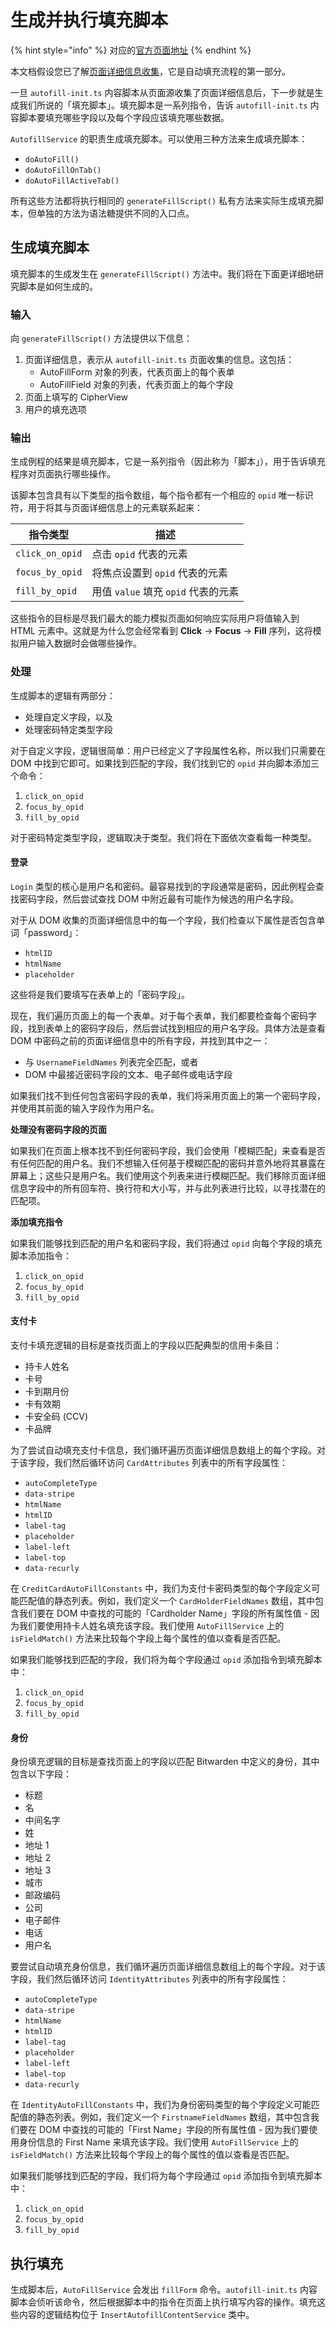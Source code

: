 # 生成并执行填充脚本

{% hint style="info" %}
对应的[官方页面地址](https://contributing.bitwarden.com/architecture/deep-dives/autofill/generating-fill-scripts/)
{% endhint %}

本文档假设您已了解[页面详细信息收集](collecting-page-details.md)，它是自动填充流程的第一部分。

一旦 `autofill-init.ts` 内容脚本从页面源收集了页面详细信息后，下一步就是生成我们所说的「填充脚本」。填充脚本是一系列指令，告诉 `autofill-init.ts` 内容脚本要填充哪些字段以及每个字段应该填充哪些数据。

`AutofillService` 的职责生成填充脚本。可以使用三种方法来生成填充脚本：

* `doAutoFill()`
* `doAutoFillOnTab()`
* `doAutoFillActiveTab()`

所有这些方法都将执行相同的 `generateFillScript()` 私有方法来实际生成填充脚本，但单独的方法为语法糖提供不同的入口点。

## 生成填充脚本 <a href="#generating-the-fill-script" id="generating-the-fill-script"></a>

填充脚本的生成发生在 `generateFillScript()` 方法中。我们将在下面更详细地研究脚本是如何生成的。

### 输入 <a href="#input" id="input"></a>

向 `generateFillScript()` 方法提供以下信息：

1. 页面详细信息，表示从 `autofill-init.ts` 页面收集的信息。这包括：
   * AutoFillForm 对象的列表，代表页面上的每个表单
   * AutoFillField 对象的列表，代表页面上的每个字段
2. 页面上填写的 CipherView
3. 用户的填充选项

### 输出 <a href="#output" id="output"></a>

生成例程的结果是填充脚本，它是一系列指令（因此称为「脚本」），用于告诉填充程序对页面执行哪些操作。

该脚本包含具有以下类型的指令数组，每个指令都有一个相应的 `opid` 唯一标识符，用于将其与页面详细信息上的元素联系起来：

| 指令类型            | 描述                         |
| --------------- | -------------------------- |
| `click_on_opid` | 点击 `opid` 代表的元素            |
| `focus_by_opid` | 将焦点设置到 `opid` 代表的元素        |
| `fill_by_opid`  | 用值 `value` 填充 `opid` 代表的元素 |

这些指令的目标是尽我们最大的能力模拟页面如何响应实际用户将值输入到 HTML 元素中。这就是为什么您会经常看到 **Click** -> **Focus** -> **Fill** 序列，这将模拟用户输入数据时会做哪些操作。

### 处理 <a href="#processing" id="processing"></a>

生成脚本的逻辑有两部分：

* 处理自定义字段，以及
* 处理密码特定类型字段

对于自定义字段，逻辑很简单：用户已经定义了字段属性名称，所以我们只需要在 DOM 中找到它即可。如果找到匹配的字段，我们找到它的 `opid` 并向脚本添加三个命令：

1. `click_on_opid`
2. `focus_by_opid`
3. `fill_by_opid`

对于密码特定类型字段，逻辑取决于类型。我们将在下面依次查看每一种类型。

#### 登录 <a href="#login" id="login"></a>

`Login` 类型的核心是用户名和密码。最容易找到的字段通常是密码，因此例程会查找密码字段，然后尝试查找 DOM 中附近最有可能作为候选的用户名字段。

对于从 DOM 收集的页面详细信息中的每一个字段，我们检查以下属性是否包含单词「password」：

* `htmlID`
* `htmlName`
* `placeholder`

这些将是我们要填写在表单上的「密码字段」。

现在，我们遍历页面上的每一个表单。对于每个表单，我们都要检查每个密码字段，找到表单上的密码字段后，然后尝试找到相应的用户名字段。具体方法是查看 DOM 中密码之前的页面详细信息中的所有字段，并找到其中之一：

* 与 `UsernameFieldNames` 列表完全匹配，或者
* DOM 中最接近密码字段的文本、电子邮件或电话字段

如果我们找不到任何包含密码字段的表单，我们将采用页面上的第一个密码字段，并使用其前面的输入字段作为用户名。

**处理没有密码字段的页面**

如果我们在页面上根本找不到任何密码字段，我们会使用「模糊匹配」来查看是否有任何匹配的用户名。我们不想输入任何基于模糊匹配的密码并意外地将其暴露在屏幕上；这些只是用户名。我们使用这个列表来进行模糊匹配。我们移除页面详细信息字段中的所有回车符、换行符和大小写，并与此列表进行比较，以寻找潜在的匹配项。

**添加填充指令**

如果我们能够找到匹配的用户名和密码字段，我们将通过 `opid` 向每个字段的填充脚本添加指令：

1. `click_on_opid`
2. `focus_by_opid`
3. `fill_by_opid`

#### 支付卡 <a href="#card" id="card"></a>

支付卡填充逻辑的目标是查找页面上的字段以匹配典型的信用卡条目：

* 持卡人姓名
* 卡号
* 卡到期月份
* 卡有效期
* 卡安全码 (CCV)
* 卡品牌

为了尝试自动填充支付卡信息，我们循环遍历页面详细信息数组上的每个字段。对于该字段，我们然后循环访问 `CardAttributes` 列表中的所有字段属性：

* `autoCompleteType`
* `data-stripe`
* `htmlName`
* `htmlID`
* `label-tag`
* `placeholder`
* `label-left`
* `label-top`
* `data-recurly`

在 `CreditCardAutoFillConstants` 中，我们为支付卡密码类型的每个字段定义可能匹配值的静态列表。例如，我们定义一个 `CardHolderFieldNames` 数组，其中包含我们要在 DOM 中查找的可能的「Cardholder Name」字段的所有属性值 - 因为我们要使用持卡人姓名填充该字段。我们使用 `AutoFillService` 上的 `isFieldMatch()` 方法来比较每个字段上每个属性的值以查看是否匹配。

如果我们能够找到匹配的字段，我们将为每个字段通过 `opid` 添加指令到填充脚本中：

1. `click_on_opid`
2. `focus_by_opid`
3. `fill_by_opid`

#### 身份 <a href="#identity" id="identity"></a>

身份填充逻辑的目标是查找页面上的字段以匹配 Bitwarden 中定义的身份，其中包含以下字段：

* 标题
* 名
* 中间名字
* 姓
* 地址 1
* 地址 2
* 地址 3
* 城市
* 邮政编码
* 公司
* 电子邮件
* 电话
* 用户名

要尝试自动填充身份信息，我们循环遍历页面详细信息数组上的每个字段。对于该字段，我们然后循环访问 `IdentityAttributes` 列表中的所有字段属性：

* `autoCompleteType`
* `data-stripe`
* `htmlName`
* `htmlID`
* `label-tag`
* `placeholder`
* `label-left`
* `label-top`
* `data-recurly`

在 `IdentityAutoFillConstants` 中，我们为身份密码类型的每个字段定义可能匹配值的静态列表。例如，我们定义一个 `FirstnameFieldNames` 数组，其中包含我们要在 DOM 中查找的可能的「First Name」字段的所有属性值 - 因为我们要使用身份信息的 First Name 来填充该字段。我们使用 `AutoFillService` 上的 `isFieldMatch()` 方法来比较每个字段上的每个属性的值以查看是否匹配。

如果我们能够找到匹配的字段，我们将为每个字段通过 `opid` 添加指令到填充脚本中：

1. `click_on_opid`
2. `focus_by_opid`
3. `fill_by_opid`

## 执行填充 <a href="#performing-the-fill" id="performing-the-fill"></a>

生成脚本后，`AutoFillService` 会发出 `fillForm` 命令。`autofill-init.ts` 内容脚本会侦听该命令，然后根据脚本中的指令在页面上执行填写内容的操作。填充这些内容的逻辑结构位于 `InsertAutofillContentService` 类中。
